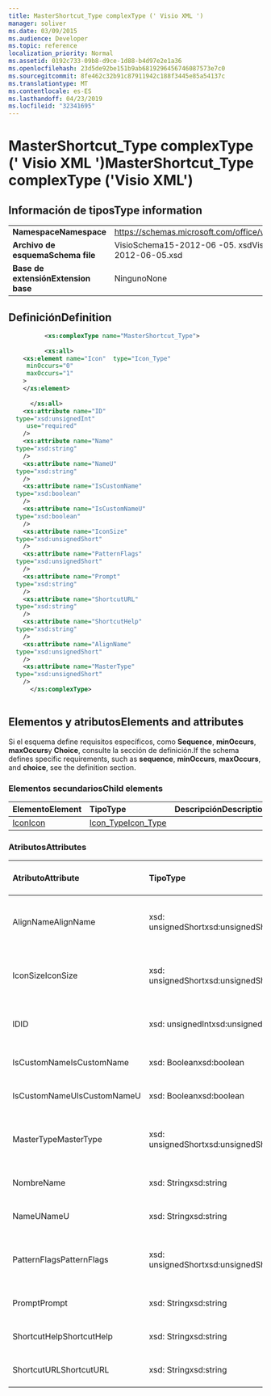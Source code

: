 ```yaml
---
title: MasterShortcut_Type complexType (' Visio XML ')
manager: soliver
ms.date: 03/09/2015
ms.audience: Developer
ms.topic: reference
localization_priority: Normal
ms.assetid: 0192c733-09b8-d9ce-1d88-b4d97e2e1a36
ms.openlocfilehash: 23d5de92be151b9ab6819296456746087573e7c0
ms.sourcegitcommit: 8fe462c32b91c87911942c188f3445e85a54137c
ms.translationtype: MT
ms.contentlocale: es-ES
ms.lasthandoff: 04/23/2019
ms.locfileid: "32341695"
---
```

# <a name="mastershortcuttype-complextype-visio-xml"></a><span data-ttu-id="b13fb-102">MasterShortcut_Type complexType (' Visio XML ')</span><span class="sxs-lookup"><span data-stu-id="b13fb-102">MasterShortcut_Type complexType ('Visio XML')</span></span>

## <a name="type-information"></a><span data-ttu-id="b13fb-103">Información de tipos</span><span class="sxs-lookup"><span data-stu-id="b13fb-103">Type information</span></span>

|||
|:-----|:-----|
|<span data-ttu-id="b13fb-104">**Namespace**</span><span class="sxs-lookup"><span data-stu-id="b13fb-104">**Namespace**</span></span> <br/> |https://schemas.microsoft.com/office/visio/2011/1/core  <br/> |
|<span data-ttu-id="b13fb-105">**Archivo de esquema**</span><span class="sxs-lookup"><span data-stu-id="b13fb-105">**Schema file**</span></span> <br/> |<span data-ttu-id="b13fb-106">VisioSchema15-2012-06 -05. xsd</span><span class="sxs-lookup"><span data-stu-id="b13fb-106">VisioSchema15-2012-06-05.xsd</span></span>  <br/> |
|<span data-ttu-id="b13fb-107">**Base de extensión**</span><span class="sxs-lookup"><span data-stu-id="b13fb-107">**Extension base**</span></span> <br/> |<span data-ttu-id="b13fb-108">Ninguno</span><span class="sxs-lookup"><span data-stu-id="b13fb-108">None</span></span>  <br/> |
   
## <a name="definition"></a><span data-ttu-id="b13fb-109">Definición</span><span class="sxs-lookup"><span data-stu-id="b13fb-109">Definition</span></span>

```XML
          <xs:complexType name="MasterShortcut_Type">
          
          <xs:all>
    <xs:element name="Icon"  type="Icon_Type"
     minOccurs="0"
     maxOccurs="1"
    >
    </xs:element>
    
      </xs:all>
    <xs:attribute name="ID"
  type="xsd:unsignedInt"
     use="required"
    />
    <xs:attribute name="Name"
  type="xsd:string"
    />
    <xs:attribute name="NameU"
  type="xsd:string"
    />
    <xs:attribute name="IsCustomName"
  type="xsd:boolean"
    />
    <xs:attribute name="IsCustomNameU"
  type="xsd:boolean"
    />
    <xs:attribute name="IconSize"
  type="xsd:unsignedShort"
    />
    <xs:attribute name="PatternFlags"
  type="xsd:unsignedShort"
    />
    <xs:attribute name="Prompt"
  type="xsd:string"
    />
    <xs:attribute name="ShortcutURL"
  type="xsd:string"
    />
    <xs:attribute name="ShortcutHelp"
  type="xsd:string"
    />
    <xs:attribute name="AlignName"
  type="xsd:unsignedShort"
    />
    <xs:attribute name="MasterType"
  type="xsd:unsignedShort"
    />
      </xs:complexType>
      
```

## <a name="elements-and-attributes"></a><span data-ttu-id="b13fb-110">Elementos y atributos</span><span class="sxs-lookup"><span data-stu-id="b13fb-110">Elements and attributes</span></span>

<span data-ttu-id="b13fb-111">Si el esquema define requisitos específicos, como **Sequence**, **minOccurs**, **maxOccurs**y **Choice**, consulte la sección de definición.</span><span class="sxs-lookup"><span data-stu-id="b13fb-111">If the schema defines specific requirements, such as **sequence**, **minOccurs**, **maxOccurs**, and **choice**, see the definition section.</span></span> 
  
### <a name="child-elements"></a><span data-ttu-id="b13fb-112">Elementos secundarios</span><span class="sxs-lookup"><span data-stu-id="b13fb-112">Child elements</span></span>

|<span data-ttu-id="b13fb-113">**Elemento**</span><span class="sxs-lookup"><span data-stu-id="b13fb-113">**Element**</span></span>|<span data-ttu-id="b13fb-114">**Tipo**</span><span class="sxs-lookup"><span data-stu-id="b13fb-114">**Type**</span></span>|<span data-ttu-id="b13fb-115">**Descripción**</span><span class="sxs-lookup"><span data-stu-id="b13fb-115">**Description**</span></span>|
|:-----|:-----|:-----|
|[<span data-ttu-id="b13fb-116">Icon</span><span class="sxs-lookup"><span data-stu-id="b13fb-116">Icon</span></span>](icon-element-mastershortcut_type-complextypevisio-xml.md) <br/> |[<span data-ttu-id="b13fb-117">Icon_Type</span><span class="sxs-lookup"><span data-stu-id="b13fb-117">Icon_Type</span></span>](icon_type-complextypevisio-xml.md) <br/> ||
   
### <a name="attributes"></a><span data-ttu-id="b13fb-118">Atributos</span><span class="sxs-lookup"><span data-stu-id="b13fb-118">Attributes</span></span>

|<span data-ttu-id="b13fb-119">**Atributo**</span><span class="sxs-lookup"><span data-stu-id="b13fb-119">**Attribute**</span></span>|<span data-ttu-id="b13fb-120">**Tipo**</span><span class="sxs-lookup"><span data-stu-id="b13fb-120">**Type**</span></span>|<span data-ttu-id="b13fb-121">**Obligatorio**</span><span class="sxs-lookup"><span data-stu-id="b13fb-121">**Required**</span></span>|<span data-ttu-id="b13fb-122">**Descripción**</span><span class="sxs-lookup"><span data-stu-id="b13fb-122">**Description**</span></span>|<span data-ttu-id="b13fb-123">**Posibles valores**</span><span class="sxs-lookup"><span data-stu-id="b13fb-123">**Possible values**</span></span>|
|:-----|:-----|:-----|:-----|:-----|
|<span data-ttu-id="b13fb-124">AlignName</span><span class="sxs-lookup"><span data-stu-id="b13fb-124">AlignName</span></span>  <br/> |<span data-ttu-id="b13fb-125">xsd: unsignedShort</span><span class="sxs-lookup"><span data-stu-id="b13fb-125">xsd:unsignedShort</span></span>  <br/> |<span data-ttu-id="b13fb-126">opcional</span><span class="sxs-lookup"><span data-stu-id="b13fb-126">optional</span></span>  <br/> ||<span data-ttu-id="b13fb-127">Valores del tipo xsd: unsignedShort.</span><span class="sxs-lookup"><span data-stu-id="b13fb-127">Values of the xsd:unsignedShort type.</span></span>  <br/> |
|<span data-ttu-id="b13fb-128">IconSize</span><span class="sxs-lookup"><span data-stu-id="b13fb-128">IconSize</span></span>  <br/> |<span data-ttu-id="b13fb-129">xsd: unsignedShort</span><span class="sxs-lookup"><span data-stu-id="b13fb-129">xsd:unsignedShort</span></span>  <br/> |<span data-ttu-id="b13fb-130">opcional</span><span class="sxs-lookup"><span data-stu-id="b13fb-130">optional</span></span>  <br/> ||<span data-ttu-id="b13fb-131">Valores del tipo xsd: unsignedShort.</span><span class="sxs-lookup"><span data-stu-id="b13fb-131">Values of the xsd:unsignedShort type.</span></span>  <br/> |
|<span data-ttu-id="b13fb-132">ID</span><span class="sxs-lookup"><span data-stu-id="b13fb-132">ID</span></span>  <br/> |<span data-ttu-id="b13fb-133">xsd: unsignedInt</span><span class="sxs-lookup"><span data-stu-id="b13fb-133">xsd:unsignedInt</span></span>  <br/> |<span data-ttu-id="b13fb-134">necesario</span><span class="sxs-lookup"><span data-stu-id="b13fb-134">required</span></span>  <br/> ||<span data-ttu-id="b13fb-135">Valores del tipo xsd: unsignedInt.</span><span class="sxs-lookup"><span data-stu-id="b13fb-135">Values of the xsd:unsignedInt type.</span></span>  <br/> |
|<span data-ttu-id="b13fb-136">IsCustomName</span><span class="sxs-lookup"><span data-stu-id="b13fb-136">IsCustomName</span></span>  <br/> |<span data-ttu-id="b13fb-137">xsd: Boolean</span><span class="sxs-lookup"><span data-stu-id="b13fb-137">xsd:boolean</span></span>  <br/> |<span data-ttu-id="b13fb-138">opcional</span><span class="sxs-lookup"><span data-stu-id="b13fb-138">optional</span></span>  <br/> ||<span data-ttu-id="b13fb-139">Valores del tipo xsd: Boolean.</span><span class="sxs-lookup"><span data-stu-id="b13fb-139">Values of the xsd:boolean type.</span></span>  <br/> |
|<span data-ttu-id="b13fb-140">IsCustomNameU</span><span class="sxs-lookup"><span data-stu-id="b13fb-140">IsCustomNameU</span></span>  <br/> |<span data-ttu-id="b13fb-141">xsd: Boolean</span><span class="sxs-lookup"><span data-stu-id="b13fb-141">xsd:boolean</span></span>  <br/> |<span data-ttu-id="b13fb-142">opcional</span><span class="sxs-lookup"><span data-stu-id="b13fb-142">optional</span></span>  <br/> ||<span data-ttu-id="b13fb-143">Valores del tipo xsd: Boolean.</span><span class="sxs-lookup"><span data-stu-id="b13fb-143">Values of the xsd:boolean type.</span></span>  <br/> |
|<span data-ttu-id="b13fb-144">MasterType</span><span class="sxs-lookup"><span data-stu-id="b13fb-144">MasterType</span></span>  <br/> |<span data-ttu-id="b13fb-145">xsd: unsignedShort</span><span class="sxs-lookup"><span data-stu-id="b13fb-145">xsd:unsignedShort</span></span>  <br/> |<span data-ttu-id="b13fb-146">opcional</span><span class="sxs-lookup"><span data-stu-id="b13fb-146">optional</span></span>  <br/> ||<span data-ttu-id="b13fb-147">Valores del tipo xsd: unsignedShort.</span><span class="sxs-lookup"><span data-stu-id="b13fb-147">Values of the xsd:unsignedShort type.</span></span>  <br/> |
|<span data-ttu-id="b13fb-148">Nombre</span><span class="sxs-lookup"><span data-stu-id="b13fb-148">Name</span></span>  <br/> |<span data-ttu-id="b13fb-149">xsd: String</span><span class="sxs-lookup"><span data-stu-id="b13fb-149">xsd:string</span></span>  <br/> |<span data-ttu-id="b13fb-150">opcional</span><span class="sxs-lookup"><span data-stu-id="b13fb-150">optional</span></span>  <br/> ||<span data-ttu-id="b13fb-151">Valores del tipo xsd: String.</span><span class="sxs-lookup"><span data-stu-id="b13fb-151">Values of the xsd:string type.</span></span>  <br/> |
|<span data-ttu-id="b13fb-152">NameU</span><span class="sxs-lookup"><span data-stu-id="b13fb-152">NameU</span></span>  <br/> |<span data-ttu-id="b13fb-153">xsd: String</span><span class="sxs-lookup"><span data-stu-id="b13fb-153">xsd:string</span></span>  <br/> |<span data-ttu-id="b13fb-154">opcional</span><span class="sxs-lookup"><span data-stu-id="b13fb-154">optional</span></span>  <br/> ||<span data-ttu-id="b13fb-155">Valores del tipo xsd: String.</span><span class="sxs-lookup"><span data-stu-id="b13fb-155">Values of the xsd:string type.</span></span>  <br/> |
|<span data-ttu-id="b13fb-156">PatternFlags</span><span class="sxs-lookup"><span data-stu-id="b13fb-156">PatternFlags</span></span>  <br/> |<span data-ttu-id="b13fb-157">xsd: unsignedShort</span><span class="sxs-lookup"><span data-stu-id="b13fb-157">xsd:unsignedShort</span></span>  <br/> |<span data-ttu-id="b13fb-158">opcional</span><span class="sxs-lookup"><span data-stu-id="b13fb-158">optional</span></span>  <br/> ||<span data-ttu-id="b13fb-159">Valores del tipo xsd: unsignedShort.</span><span class="sxs-lookup"><span data-stu-id="b13fb-159">Values of the xsd:unsignedShort type.</span></span>  <br/> |
|<span data-ttu-id="b13fb-160">Prompt</span><span class="sxs-lookup"><span data-stu-id="b13fb-160">Prompt</span></span>  <br/> |<span data-ttu-id="b13fb-161">xsd: String</span><span class="sxs-lookup"><span data-stu-id="b13fb-161">xsd:string</span></span>  <br/> |<span data-ttu-id="b13fb-162">opcional</span><span class="sxs-lookup"><span data-stu-id="b13fb-162">optional</span></span>  <br/> ||<span data-ttu-id="b13fb-163">Valores del tipo xsd: String.</span><span class="sxs-lookup"><span data-stu-id="b13fb-163">Values of the xsd:string type.</span></span>  <br/> |
|<span data-ttu-id="b13fb-164">ShortcutHelp</span><span class="sxs-lookup"><span data-stu-id="b13fb-164">ShortcutHelp</span></span>  <br/> |<span data-ttu-id="b13fb-165">xsd: String</span><span class="sxs-lookup"><span data-stu-id="b13fb-165">xsd:string</span></span>  <br/> |<span data-ttu-id="b13fb-166">opcional</span><span class="sxs-lookup"><span data-stu-id="b13fb-166">optional</span></span>  <br/> ||<span data-ttu-id="b13fb-167">Valores del tipo xsd: String.</span><span class="sxs-lookup"><span data-stu-id="b13fb-167">Values of the xsd:string type.</span></span>  <br/> |
|<span data-ttu-id="b13fb-168">ShortcutURL</span><span class="sxs-lookup"><span data-stu-id="b13fb-168">ShortcutURL</span></span>  <br/> |<span data-ttu-id="b13fb-169">xsd: String</span><span class="sxs-lookup"><span data-stu-id="b13fb-169">xsd:string</span></span>  <br/> |<span data-ttu-id="b13fb-170">opcional</span><span class="sxs-lookup"><span data-stu-id="b13fb-170">optional</span></span>  <br/> ||<span data-ttu-id="b13fb-171">Valores del tipo xsd: String.</span><span class="sxs-lookup"><span data-stu-id="b13fb-171">Values of the xsd:string type.</span></span>  <br/> |
   

